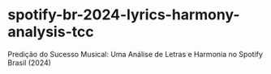 # spotify-br-2024-lyrics-harmony-analysis-tcc
Predição do Sucesso Musical: Uma Análise de Letras e Harmonia no Spotify Brasil (2024)
